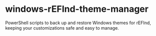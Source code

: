 # windows-rEFInd-theme-manager
PowerShell scripts to back up and restore Windows themes for rEFInd, keeping your customizations safe and easy to manage.
